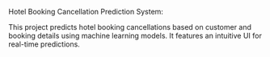 Hotel Booking Cancellation Prediction System: 

This project predicts hotel booking cancellations based on customer and booking details using machine learning models. It features an intuitive UI for real-time predictions.
